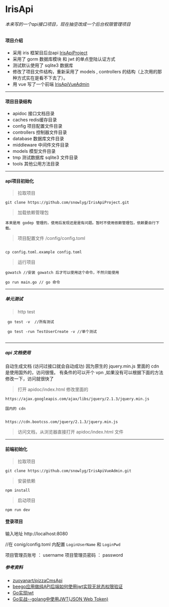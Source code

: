 # IrisApi
###### 本来写的一个api接口项目，现在抽空改成一个后台权限管理项目

#### 项目介绍
- 采用 iris 框架目后台api [IrisApiProject](https://github.com/snowlyg/IrisApiProject.gits)
- 采用了 gorm 数据库模块 和 jwt 的单点登陆认证方式
- 测试默认使用了 sqlite3 数据库
- 修改了项目文件结构，重新采用了 models , controllers 的结构（上次用的那种方式实在是看不下去了）。
- 用 vue 写了一个前端 [IrisApiVueAdmin](https://github.com/snowlyg/IrisApiVueAdmin)
---

#### 项目目录结构
- apidoc 接口文档目录
- caches redis缓存目录
- config 项目配置文件目录
- controllers 控制器文件目录
- database 数据库文件目录
- middleware 中间件文件目录
- models 模型文件目录
- tmp 测试数据库 sqlite3 文件目录
- tools 其他公用方法目录
---

#### api项目初始化

>拉取项目

```
git clone https://github.com/snowlyg/IrisApiProject.git
```

>加载依赖管理包

```
本来是用 godep 管理的，使用后发现还是是有问题。暂时不使用依赖管理包，依赖要自行下载。
```

>项目配置文件 /config/config.toml

```

cp config.toml.example config.toml
```

>运行项目 

```
gowatch //安装 gowatch 后才可以使用这个命令，不然只能使用

go run main.go // go 命令
```


---
##### 单元测试 
>http test

```
 go test -v  //所有测试
 
 go test -run TestUserCreate -v //单个测试
 
```

---

##### api 文档使用
自动生成文档 (访问过接口就会自动成功)
因为原生的 jquery.min.js 里面的 cdn 是使用国外的，访问很慢。
有条件的可以开个 vpn ,如果没有可以根据下面的方法修改一下，访问就很快了
>打开 apidoc/index.html 修改里面的

```
https://ajax.googleapis.com/ajax/libs/jquery/2.1.3/jquery.min.js

国内的 cdn


https://cdn.bootcss.com/jquery/2.1.3/jquery.min.js
```

>访问文档，从浏览器直接打开 apidoc/index.html 文件

---


#### 前端初始化

>拉取项目

```
git clone https://github.com/snowlyg/IrisApiVueAdmin.git
```

>安装依赖

```
npm install
```

>启动项目

```
npm run dev
```

#### 登录项目
输入地址 http://localhost:8080

//在 conig/config.toml 内配置 `LoginUserName` 和 `LoginPwd`

项目管理员账号 ： username
项目管理员密码 ： password


##### 参考资料
- [zuoyanart/pizzaCmsApi](https://github.com/zuoyanart/pizzaCmsApi) 
- [beego应用做纯API后端如何使用jwt实现无状态权限验证](https://www.cnblogs.com/lrj567/p/6209872.html)
- [Go实现jwt](https://blog.csdn.net/zxy_666/article/details/80021331)
- [Go实战--golang中使用JWT(JSON Web Token)](https://blog.csdn.net/wangshubo1989/article/details/74529333)